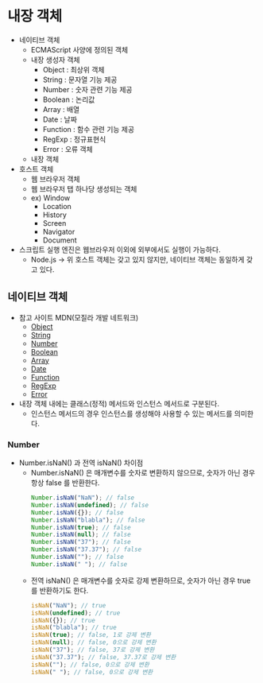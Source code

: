 # 내장 객체
- 네이티브 객체
  - ECMAScript 사양에 정의된 객체
  - 내장 생성자 객체
    - Object : 최상위 객체
    - String : 문자열 기능 제공
    - Number : 숫자 관련 기능 제공
    - Boolean : 논리값
    - Array : 배열
    - Date : 날짜
    - Function : 함수 관련 기능 제공
    - RegExp : 정규표현식
    - Error :  오류 객체
  - 내장 객체
- 호스트 객체
  - 웹 브라우저 객체
  - 웹 브라우저 탭 하나당 생성되는 객체
  - ex) Window
    - Location
    - History
    - Screen
    - Navigator
    - Document
- 스크립트 실행 엔진은 웹브라우저 이외에 외부에서도 실행이 가능하다.
  - Node.js → 위 호스트 객체는 갖고 있지 않지만, 네이티브 객체는 동일하게 갖고 있다.

## 네이티브 객체
- 참고 사이트 MDN(모질라 개발 네트워크)
  - [Object](https://developer.mozilla.org/ko/docs/Web/JavaScript/Reference/Global_Objects/Object)
  - [String](https://developer.mozilla.org/ko/docs/Web/JavaScript/Reference/Global_Objects/String)
  - [Number](https://developer.mozilla.org/ko/docs/Web/JavaScript/Reference/Global_Objects/Number)
  - [Boolean](https://developer.mozilla.org/ko/docs/Web/JavaScript/Reference/Global_Objects/Boolean)
  - [Array](https://developer.mozilla.org/ko/docs/Web/JavaScript/Reference/Global_Objects/Array)
  - [Date](https://developer.mozilla.org/ko/docs/Web/JavaScript/Reference/Global_Objects/Date)
  - [Function](https://developer.mozilla.org/ko/docs/Web/JavaScript/Reference/Global_Objects/Function)
  - [RegExp](https://developer.mozilla.org/ko/docs/Web/JavaScript/Reference/Global_Objects/RegExp)
  - [Error](https://developer.mozilla.org/ko/docs/Web/JavaScript/Reference/Global_Objects/Error)
- 내장 객체 내에는 클래스(정적) 메서드와 인스턴스 메서드로 구분된다.
  - 인스턴스 메서드의 경우 인스턴스를 생성해야 사용할 수 있는 메서드를 의미한다.

### Number
- Number.isNaN() 과 전역 isNaN() 차이점
  - Number.isNaN() 은 매개변수를 숫자로 변환하지 않으므로, 숫자가 아닌 경우 항상 false 를 반환한다.
    ```js
    Number.isNaN("NaN"); // false
    Number.isNaN(undefined); // false
    Number.isNaN({}); // false
    Number.isNaN("blabla"); // false
    Number.isNaN(true); // false
    Number.isNaN(null); // false
    Number.isNaN("37"); // false
    Number.isNaN("37.37"); // false
    Number.isNaN(""); // false
    Number.isNaN(" "); // false
    ```
  - 전역 isNaN() 은 매개변수를 숫자로 강제 변환하므로, 숫자가 아닌 경우 true 를 반환하기도 한다.
    ```js
    isNaN("NaN"); // true
    isNaN(undefined); // true
    isNaN({}); // true
    isNaN("blabla"); // true
    isNaN(true); // false, 1로 강제 변환
    isNaN(null); // false, 0으로 강제 변환
    isNaN("37"); // false, 37로 강제 변환
    isNaN("37.37"); // false, 37.37로 강제 변환
    isNaN(""); // false, 0으로 강제 변환
    isNaN(" "); // false, 0으로 강제 변환
    ```
